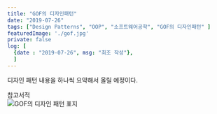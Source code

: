 ```yaml
---
title: "GOF의 디자인패턴"
date: "2019-07-26"
tags: ["Design Patterns", "OOP", "소프트웨어공학", "GOF의 디자인패턴" ]
featuredImage: './gof.jpg'
private: false
log: [
  {date : "2019-07-26", msg: "최조 작성"},
  ]
---
```

디자인 패턴 내용을 하나씩 요약해서 올릴 예정이다.  

참고서적  
![GOF의 디자인 패턴 표지](https://image.aladin.co.kr/product/5605/15/cover500/6000835492_1.jpg)  